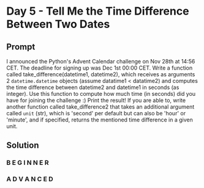 # Day 5 - Tell Me the Time Difference Between Two Dates

## Prompt

I announced the Python's Advent Calendar challenge on Nov 28th at 14:56 CET. The deadline for signing up was Dec 1st 00:00 CET. Write a function called take_difference(datetime1, datetime2), which receives as arguments 2 `datetime.datetime` objects (assume datatime1 < datatime2) and computes the time difference between datetime2 and datetime1 in seconds (as integer). Use this function to compute how much time (in seconds) did you have for joining the challenge :) Print the result! If you are able to, write another function called take_difference2 that takes an additional argument called `unit` (str), which is 'second' per default but can also be 'hour' or 'minute', and if specified, returns the mentioned time difference in a given unit.

## Solution

### B E G I N N E R



### A D V A N C E D



